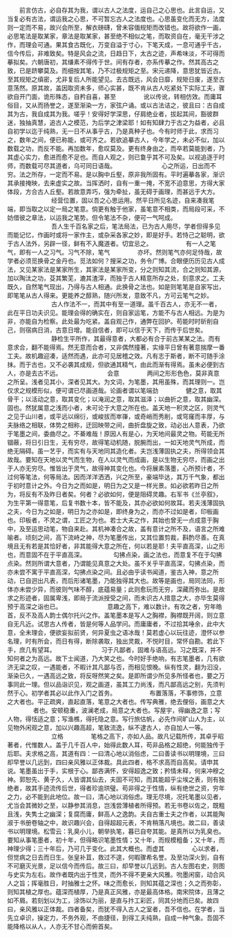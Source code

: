 <!-- { "loadSidebar": true } -->
　　前言仿古，必自存其为我，谓以古人之法度，运自己之心思也。此言自运，又当复必有古法，谓运我之心思，不可暂忘古人之法度也。心思虽变化而无方，法度则一定而不易，故兴会所至，解衣磅礴，曾未容偭规矩而改错也。故将欲作一画，必思笔法是取某家，章法是取某家，甚至绝不相似之笔，而取资自在，毫无干涉之作，而理会可通。果其食古既化，万变自溢于寸心，下笔天成，一息可通乎千古，信今传后，非难致矣。特是风会之流，日趋日下，太古之迹，声希味淡，不可得而摹拟矣。六朝唐初，其缣素不得传于世。间有存者，亦系传摹之作。然其高古之致，已是跻攀莫及。而细按其笔，乃不过极规矩之至。宋元递降，意思犹皆近古。至其规矩之缜密，尤非复后人所能望见。去古既远，风会日靡，规矩日废，遂至古意荡然。原其故，盖因取资未多，师心实甚，既不肯从古人吃紧处下实际工夫，骤欲自开门面，诡形殊态，自矜自喜，甚至
　　
　　讹以传讹，转相仿效。而庸耳俗目，又从而扬誉之，遂至渐染一方，家弦户诵。或以古法诘之，彼且曰：古自成其为古，我自成其为我。嗟乎！安得好学深思，仔肩绝业者，拔起其间，豁彼群迷，独抽真慧，追古人之模范，为后学之津梁耶！如有知肆力于古之为益者，必且自初学以迄于纯熟，无一日不从事乎古，乃是真种子也。今有时师于此，求而习之，数年之间，便已称能，或可齐之。若欲追摹古人，今年学之，未必不似，加以数载之功，而反不能。再加数年，愈叹莫及。更有终身由之，而卒若莫能到者，乃其虚心实力，愈进而愈不足也。而自人观之，则已敻乎其不可及矣。以视追逐于时师，而数载可尽其道者，乌可同日语哉。
　　　
　　　　心之所运，日出而不穷。法之所存，一定而不易。是以胸中丘壑，原非我所固有。平时遍摹各家，渐识其承接掩映，去来虚实之故。当挥洒时，自有一重一掩，不宽不迫意思，方得大家体段，方合古人丘壑。若故意弄巧，强为牵扯，虽无碍于画理，而甚远于大方。
　　　
　　　　经营位置，固以吾之心思运用。然平日所见名迹，自来凑我笔端，即当取之以定一局之笔意。倘更有触于他家，虽笔意不相类，而局段可采，不妨借彼之章法，以运我之笔势。但令笔法不杂，便可一气呵成。
　　　
　　　　吾人生千百名家之后，笔法局法，已为古人用尽，学者但得多见而能记忆，作画时或将一家作主，或杂采各家之妙，即是好手。若恃己之聪明，欲于古人法外，另辟一径，鲜有不入魔道者。切宜忌之。
　　　
　　有一人之笔气，即有一人之习气。习气不除，笔气
　　
　　亦坏。然则笔气亦何足恃哉，故学者必须觅换骨之金丹也。觅法如何？搜采之功，务令广博。合眼便历历见古人成法，又见某家法是某家所生，其家法是某家所变，分之则知其流，合之则知其源，加以陶汰之功，芟其繁芜，漉其渣滓，而独于古人精意所存之处，刻意求之。工夫既久，自然笔气现出，乃得与古人相通。此换骨之法也。如是则笔笔是自家写出，即笔笔从古人得来。更能养之醇熟，随兴所发，意致不凡，方可云笔气之妙。
　　　
　　　　古人作法不一，而其中有至一道理。虽千百古人，亦无不一者，此在平日功夫识见。能理会得的确实在，则自家运笔，方能不与古人相远。为是为非，亦能自为检察。此处最为吃紧。盖自观己作，通弊在回护。苟能时时斫削自己，则宿病日消，古意日增。能自信者，即可以信于天下，而传于后世矣。
　　　
　　　　静检生平所作，其最得意者，大都必有合于前古某某之法。而有意求合，翻不能得焉。然无意而合者，又非偶然撞著，实缘平日曾有著意揣摩一番工夫。故机趣迎凑，适然而遇，此亦可见居稽之效。凡有志于斯者，断不可随手涂抹。而于古也，又不必袭其成规，但欲通其精气，由此而渐有得焉。虽未必便到古人，亦是去古不远。
　　　
　　　　会意
　　
　　两间之形形色色，莫非真意之所呈。浅者见其小，深者见其大。为文词，为笔墨，其用虽殊，而其理则一。岂仅求之规模形似，便可谓已尽画道哉。论画者谓以笔端劲
　　
　　健之意，取其骨干；以活动之意，取其变化；以淹润之意，取其滋泽；以曲折之意，取其幽深。固也。然犹属意之浅而小者，未可论于大意之所在也。盖天地一积灵之区，则灵气之见于山川者，或平远以绵衍，或峻拔而崒嵂，或奇峭而秀削，或穹窿而丰厚，与夫脉络之相联，体势之相称，迂回映带之间，曲折盘旋之致，动必出人意表，乃欲于笔墨之间，委曲尽之。不綦难哉！原因人有是心，为天地间最灵之物。苟能无所锢蔽，将日引日生，无有穷尽，故得笔动机随，脱腕而出，一如天地灵气所成，而绝无隔碍。虽一艺乎，而实有与天地同其造化者。夫岂浅薄固执之夫，所得领会其故哉。要知在天地以灵气而生物，在人以灵气而成画，是以生物无穷尽，而画之出于人亦无穷尽。惟皆出于灵气，故得神其变化也。今将展素落墨，心所预计者，不过何等笔法，何等局法。因而洋洋洒洒，兴之所至，豪端毕达，其万千气象，都出于初时意计之外。今日为之而如是，明日为之又是一样光景。如必欲若昨日之所为，将反有不及昨日者矣。何者？必欲如何，便是阻碍灵趣。右军书《兰亭叙》，为生平第一得意笔，后复书数十本，皆不能及，其亦必欲如何故耳。若夫浅薄固执之夫，今日为之如是，明日为之亦如是，即终身为之，而亦不过如是者，印板画也。印板者，不灵之谓，工匠之为也。若士大夫之作，其始也曾无一点成意于胸中，及至运思动笔，物自来赴。其机神凑合之故，盖有意计之所不及，语言之所难喻者。顷刻之间，高下流峙之神，尽为笔墨传出，又其位置剪裁，斟酌尽善。在真境且无有若是其恰好者，非其能得大意之所在，何以若是耶！夫平直高深，山之形也，而意固不在于平直高深。
　　
　　勾拂点染，画之法也，而意复不在于勾拂点染。然则所谓大意者，乃谓能见真意之大处。虽不关乎平直高深，勾拂点染，而亦未尝不寓于平直高深，勾拂点染之间。且必由乎读书闻道，鉴古入神，意之所动，已自迥出凡表，而后形诸笔墨，乃能独得其大也。故等是画也，局同法同，形体亦未尝少异，而彼则气味不醇，底蕴易量；此则愈玩而无穷，深藏而弥出。是故求之形迹者，固属卑浅，即局于流派授受之间，而未识古人措意之大，亦毕生莫得预于高深之诣也已。
　　　
　　　　意趣之高下，难以数计。有攻之者，穷年皓首，反不及高人韵士偶尔托兴之作。盖笔墨本是写人之胸襟，胸襟既开阔，则立意自无凡近。试思古人传者，皆是何等人品学问。而庸庸者，不过拾其唾余，此中大意，全未理会，便欲妄拟前贤，何异夏虫之语冰哉！莫若虚心以玩往迹，澄怀以参名理，时有所会，而日有得，断除袭取，独出灵裁，不悦时目，常怀自勘。若此下手，庶几有望耳。
　　　
　　　　习于凡鄙者，固难与语高远。习之既深，并不知何者之为高远。故下士闻道，乃大笑之也。今时好手绝响，有志笔墨者，几有欲济无梁之叹，一遇能者，不暇计其凡鄙与否，而相见恨晚。纵有性灵，翻为汩没，渐染已久，一遇高远之致，将反呀然笑之矣。是即所谓少所见多所怪者也，要之万事同此一理。但以品诣识见，观之画道，虽其工力尚浅，而凡鄙高远之别，先须判然于心。初学者其必以此作入门之首务。
　　　
　　布置落落，不事修饰，立意之大者也。平正疏爽，直起直落，笔意之大者也。传写典雅，绝去俚俗，画意之大
　　
　　者也。安顿稳重，波澜老成，局意之大者也。写屋宇，得幽逸之意；写人物，得恬适之意；写渔樵，得托隐之意。写行旅估帆，必先作间旷山人为主，以见物外闲观之意，加以兴趣高超，笔致流逸，纵不逮古人，亦自加人一等。
　　　
　　　　立格
　　
　　笔格之高下，亦如人品。故凡记载所传，其卓乎昭著者，代惟数人。盖于几千百人中，始得此数人耳，苟非品格之超绝，何能独传于后耶。夫求格之高，其道有四：一曰清心地以消俗虑，二曰善读书以明理境，三曰却早誉以几远到，四曰亲风雅以正体裁。具此四者，格不求高而自高矣。请申其说。笔墨虽出于手，实根于心。鄙吝满怀，安得超逸之致；矜情未释，何来冲穆之神。郭恕先、黄子久，人皆谓其仙去，夫固不可知，而其能超乎尘埃之表，则有独绝者，故其手迹流传后世，得者珍逾珙璧。苟非得之于性情，纵有绝世之资，穷年之力，必不能到此地位。故一曰，清心地以消俗虑。理无尽境，况托笔墨以见者，尤当会其微妙之至，以静参其消息，岂浅尝薄植者所得预。若无书卷以佐之，既粗且浅，失隽士之幽深；复腐而庸，鲜高人之逸韵。夫自古重士夫之作者，以其能陶淑于书册卷轴之中，故识趣兴会，自得超超元表，不肯稍落凡境也。故二曰，善读书以明理境。松雪云：乳臭小儿，朝举执笔，暮已自夸其能。是真所以为乳臭也。要知从事笔墨者，初十年，但得略识笔墨性情；又十年，而规模粗备；又十年，而神理少得；三十年后，乃可几于变化。此其大概也。而虚其
　　
　　心以求者，但觉病之日去而日生。张皇补苴，救过不遑，何暇骤希名誉。及至功深火到，自有不可磨灭光景，足以信今而传后。故三曰，却早誉以几远到。古人左图右史，则图与史实为左右。故作者既内出于性灵，而外不得不更亲大风雅。吮墨闲窗，动合风人之旨；挥毫胜日，时抽雅士之怀。味之而愈长，则知其蕴之深也；久之而弥彰，则知其植之厚也。蕴深而植厚，乃是真正风雅，亦是最高体格。南宋院体，且薄之如不屑。若刻划以为工，涂饰以为丽，是直与抃工彩匠，同其分地而已矣。故四曰，亲风雅以正体裁。四者备矣，而犹不得入古人之室者，吾不信也。在学者，当先立卓识，操定力，不务外观，不由捷径，到得工夫纯熟，自成一种气象。吾固不能降格以从人，人亦无不甘心而俯首矣。
　　　
